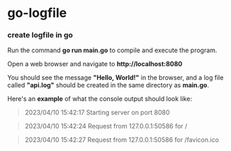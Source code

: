 # go-logfile
### create logfile in go

Run the command **go run main.go** to compile and execute the program.

Open a web browser and navigate to **http://localhost:8080**

You should see the message **"Hello, World!"** in the browser, and a log file called **"api.log"** should be created in the same directory as **main.go**.

Here's an **example** of what the console output should look like:

> 2023/04/10 15:42:17 Starting server on port 8080

> 2023/04/10 15:42:24 Request from 127.0.0.1:50586 for /

> 2023/04/10 15:42:27 Request from 127.0.0.1:50586 for /favicon.ico
